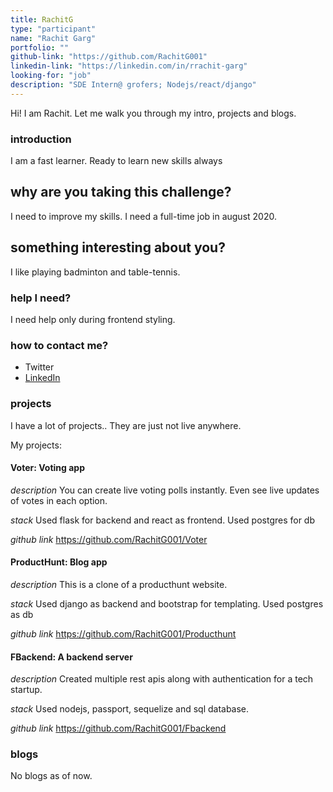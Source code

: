 ```yaml
---
title: RachitG
type: "participant"
name: "Rachit Garg"
portfolio: ""
github-link: "https://github.com/RachitG001"
linkedin-link: "https://linkedin.com/in/rrachit-garg"
looking-for: "job"
description: "SDE Intern@ grofers; Nodejs/react/django"
---
```


Hi! I am Rachit. Let me walk you through my intro, projects and blogs.

### introduction

I am a fast learner. Ready to learn new skills always

## why are you taking this challenge?

I need to improve my skills.
I need a full-time job in august 2020.

## something interesting about you?

I like playing badminton and table-tennis.

### help I need?

I need help only during frontend styling.

### how to contact me?

- Twitter
- [LinkedIn](https://www.linkedin.com/in/rrachit-garg/)

### projects

I have a lot of projects.. They are just not live anywhere.

My projects:

#### Voter: Voting app

_description_ You can create live voting polls instantly. Even see live updates of votes in each option.

_stack_ Used flask for backend and react as frontend. Used postgres for db

_github link_ https://github.com/RachitG001/Voter

#### ProductHunt: Blog app

_description_ This is a clone of a producthunt website.

_stack_ Used django as backend and bootstrap for templating. Used postgres as db

_github link_ https://github.com/RachitG001/Producthunt

#### FBackend: A backend server

_description_ Created multiple rest apis along with authentication for a tech startup.

_stack_ Used nodejs, passport, sequelize and sql database.

_github link_ https://github.com/RachitG001/Fbackend

### blogs

No blogs as of now.
